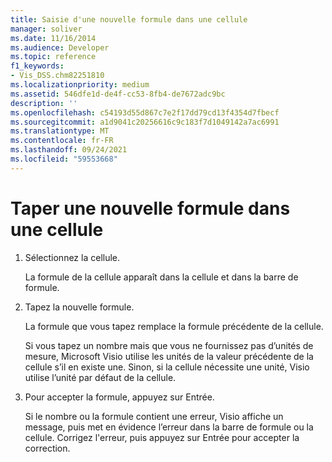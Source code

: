 ```yaml
---
title: Saisie d'une nouvelle formule dans une cellule
manager: soliver
ms.date: 11/16/2014
ms.audience: Developer
ms.topic: reference
f1_keywords:
- Vis_DSS.chm82251810
ms.localizationpriority: medium
ms.assetid: 546dfe1d-de4f-cc53-8fb4-de7672adc9bc
description: ''
ms.openlocfilehash: c54193d55d867c7e2f17dd79cd13f4354d7fbecf
ms.sourcegitcommit: a1d9041c20256616c9c183f7d1049142a7ac6991
ms.translationtype: MT
ms.contentlocale: fr-FR
ms.lasthandoff: 09/24/2021
ms.locfileid: "59553668"
---
```

# <a name="type-a-new-formula-for-a-cell"></a>Taper une nouvelle formule dans une cellule

1. Sélectionnez la cellule.
    
    La formule de la cellule apparaît dans la cellule et dans la barre de formule.
    
2. Tapez la nouvelle formule.
    
    La formule que vous tapez remplace la formule précédente de la cellule.
    
    Si vous tapez un nombre mais que vous ne fournissez pas d’unités de mesure, Microsoft Visio utilise les unités de la valeur précédente de la cellule s’il en existe une. Sinon, si la cellule nécessite une unité, Visio utilise l’unité par défaut de la cellule.
    
3. Pour accepter la formule, appuyez sur Entrée.
    
    Si le nombre ou la formule contient une erreur, Visio affiche un message, puis met en évidence l’erreur dans la barre de formule ou la cellule. Corrigez l'erreur, puis appuyez sur Entrée pour accepter la correction.
    

